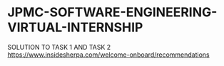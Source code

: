 # JPMC-SOFTWARE-ENGINEERING-VIRTUAL-INTERNSHIP
SOLUTION TO TASK 1 AND TASK 2
https://www.insidesherpa.com/welcome-onboard/recommendations
